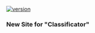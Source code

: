 [![version](https://img.shields.io/badge/Python-v_3.11-informational/?style=social&logo=Python)](https://python.org "Ссылка на сайт Python.org, (открывать в новой вкладке)")
### New Site for "Classificator"